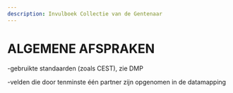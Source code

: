 ```yaml
---
description: Invulboek Collectie van de Gentenaar
---
```


# ALGEMENE AFSPRAKEN

-gebruikte standaarden \(zoals CEST\), zie DMP

-velden die door tenminste één partner zijn opgenomen in de datamapping

